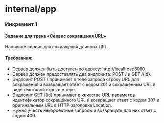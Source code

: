 # internal/app

### Инкремент 1

#### Задание для трека «Сервис сокращения URL»

Напишите сервис для сокращения длинных URL.

#### Требования:

- Сервер должен быть доступен по адресу: http://localhost:8080.
- Сервер должен предоставлять два эндпоинта: POST / и GET /{id}.
- Эндпоинт POST / принимает в теле запроса строку URL для сокращения и возвращает ответ с кодом 201 и сокращённым URL в виде текстовой строки в теле.
- Эндпоинт GET /{id} принимает в качестве URL-параметра идентификатор сокращённого URL и возвращает ответ с кодом 307 и оригинальным URL в HTTP-заголовке Location.
- Нужно учесть некорректные запросы и возвращать для них ответ с кодом 400.